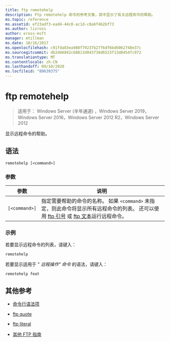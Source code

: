 ```yaml
---
title: ftp remotehelp
description: Ftp remotehelp 命令的参考文章，其中显示了有关远程命令的帮助。
ms.topic: reference
ms.assetid: ef23adf3-ead4-44c8-ac1d-c8a6f4b2bf73
ms.author: lizross
author: eross-msft
manager: mtillman
ms.date: 10/16/2017
ms.openlocfilehash: c91fda83ea988f79237b27f6df6bd6062748e37c
ms.sourcegitcommit: db2d46842c68813d043738d6523f13d8454fc972
ms.translationtype: MT
ms.contentlocale: zh-CN
ms.lasthandoff: 09/10/2020
ms.locfileid: "89639375"
---
```

# <a name="ftp-remotehelp"></a>ftp remotehelp

> 适用于： Windows Server (半年通道) ，Windows Server 2019，Windows Server 2016，Windows Server 2012 R2，Windows Server 2012

显示远程命令的帮助。

## <a name="syntax"></a>语法

```
remotehelp [<command>]
```

### <a name="parameters"></a>参数

| 参数 | 说明 |
| ------- | -------- |
| `[<command>]` | 指定需要帮助的命令的名称。 如果 `<command>` 未指定，则此命令将显示所有远程命令的列表。 还可以使用 [ftp 引号](ftp-quote.md) 或 [ftp 文本](ftp-literal_1.md)运行远程命令。 |

### <a name="examples"></a>示例

若要显示远程命令的列表，请键入：

```
remotehelp
```

若要显示适用于 " *远程操作" 命令* 的语法，请键入：

```
remotehelp feat
```

## <a name="additional-references"></a>其他参考

- [命令行语法项](command-line-syntax-key.md)

- [ftp quote](ftp-quote.md)

- [ftp literal](ftp-literal_1.md)

- [其他 FTP 指南](/previous-versions/orphan-topics/ws.10/cc756013(v=ws.10))

